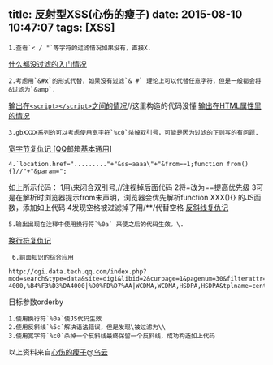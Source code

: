 title: 反射型XSS(心伤的瘦子)
date: 2015-08-10 10:47:07
tags: [XSS]
---

    1.查看`< / "`等字符的过滤情况如果没有，直接X.

[ 什么都没过滤的入门情况](http://www.wooyun.org/bugs/wooyun-2010-015957)

    2.考虑用`&#x`的形式代替，如果没有过滤`& #` 理论上可以代替任意字符，但是一般都会将&过滤为`&amp`. 

[输出在`<script></script>`之间的情况](http://www.wooyun.org/bugs/wooyun-2010-015959)//这里构造的代码没懂
[输出在HTML属性里的情况](http://www.wooyun.org/bugs/wooyun-2010-015963)


    3.gbXXXX系列的可以考虑使用宽字符`%c0`杀掉双引号，可能是因为过滤的正则写的有问题.

[宽字节复仇记 [QQ邮箱基本通用]](http://www.wooyun.org/bugs/wooyun-2010-015969)


    4.`location.href="........."+"&ss=aaaa\"+"&from==1;function from(){}//"+"&param=";

如上所示代码：	
1用\来闭合双引号,//注视掉后面代码
2将=改为==提高优先级
3可是在解析时浏览器提示from未声明，浏览器会优先解析function XXX(){} 的JS函数，添加如上代码
4发现空格被过滤掉了用/**/代替空格 
[反斜线复仇记](http://www.wooyun.org/bugs/wooyun-2010-015979)

    5.输出出现在注释中使用换行符`%0a` 来使之后的代码生效。\.

[换行符复仇记](http://www.wooyun.org/bugs/wooyun-2010-016003)

     6.前面知识的综合应用

```
http://cgi.data.tech.qq.com/index.php?mod=search&type=data&site=digi&libid=2&curpage=1&pagenum=30&filterattr=138,138|16|4,5,4,5&filtervalue=3500-4000,%B4%F3%D3%DA4000|%D0%FD%D7%AA|WCDMA,WCDMA,HSDPA,HSDPA&tplname=centersearch.shtml&orderby=aaaa%c0%5c%0aalert(1);//
```
目标参数orderby
	
	1.使用换行符`%0a`使JS代码生效
	2.使用反斜线`%5c`解决语法错误，但是发现\被过滤为\\
	3.使用宽字符`%c0`杀掉一个反斜线最终保留一个反斜线，成功构造如上代码

以上资料来自[心伤的瘦子](http://www.wooyun.org/whitehats/%E5%BF%83%E4%BC%A4%E7%9A%84%E7%98%A6%E5%AD%90)@[乌云](http://www.wooyun.org)
